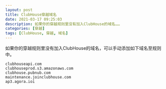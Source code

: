 ```yaml
---
layout: post
title: ClubHouse穿越域名
date: 2021-03-17 09:25:03
description: 如果你的穿越规则里没有加入ClubHouse的域名……
categories: [穿越]
tags: [ClubHouse, 穿越, 域名]
---
```


如果你的穿越规则里没有加入ClubHouse的域名，可以手动添加如下域名至规则中。

```
clubhouseapi.com
clubhouseprod.s3.amazonaws.com
clubhouse.pubnub.com
maintenance.joinclubhouse.com
ap3.agora.ioi
```
